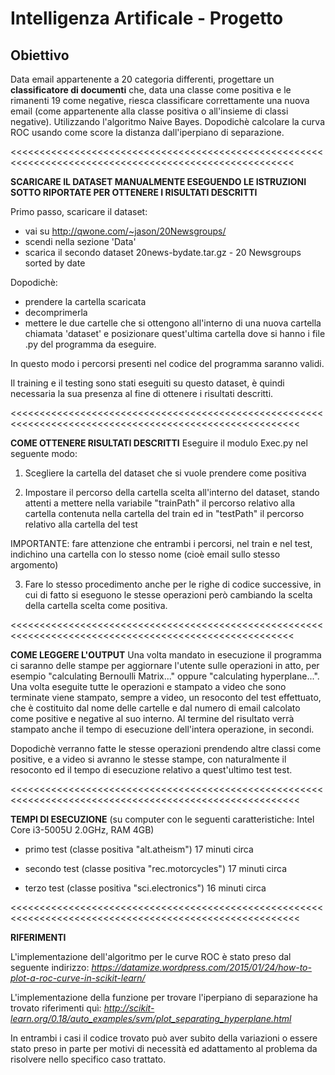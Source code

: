 # Intelligenza Artificale - Progetto

## Obiettivo
Data email appartenente a 20 categoria differenti, progettare un **classificatore di documenti** che, data una classe come positiva e le rimanenti 19 come negative, riesca classificare correttamente una nuova email (come appartenente alla classe positiva o all'insieme di classi negative).
Utilizzando l'algoritmo Naive Bayes.
Dopodichè calcolare la curva ROC usando come score la distanza dall'iperpiano di separazione.

<<<<<<<<<<<<<<<<<<<<<<<<<<<<<<<<<<<<<<<<<<<<<<<<<<<<<<<<<<<<<<<<<<<<<<<<<<<<<<<<<<<<<<<<<<<<<<<<<<<<<<<

**SCARICARE IL DATASET MANUALMENTE ESEGUENDO LE ISTRUZIONI SOTTO RIPORTATE PER OTTENERE I RISULTATI DESCRITTI**

Primo passo, scaricare il dataset:
 - vai su http://qwone.com/~jason/20Newsgroups/
 - scendi nella sezione 'Data'
 - scarica il secondo dataset 20news-bydate.tar.gz - 20 Newsgroups sorted by date

Dopodichè:
 - prendere la cartella scaricata
 - decomprimerla
 - mettere le due cartelle che si ottengono all'interno di una nuova cartella chiamata 'dataset' e
   posizionare quest'ultima cartella dove si hanno i file .py del programma da eseguire.

In questo modo i percorsi presenti nel codice del programma saranno validi.

Il training e il testing sono stati eseguiti su questo dataset, è quindi necessaria la sua presenza al fine di ottenere i risultati descritti.

<<<<<<<<<<<<<<<<<<<<<<<<<<<<<<<<<<<<<<<<<<<<<<<<<<<<<<<<<<<<<<<<<<<<<<<<<<<<<<<<<<<<<<<<<<<<<<<<<<<<<<<<

**COME OTTENERE RISULTATI DESCRITTI**
Eseguire il modulo Exec.py nel seguente modo:

1) Scegliere la cartella del dataset che si vuole prendere come positiva

2) Impostare il percorso della cartella scelta all'interno del dataset, stando attenti a mettere nella variabile "trainPath" il percorso relativo alla cartella contenuta nella cartella del train ed in "testPath" il percorso relativo alla cartella del test

IMPORTANTE: fare attenzione che entrambi i percorsi, nel train e nel test, indichino una cartella con lo stesso nome (cioè email sullo stesso argomento)

3) Fare lo stesso procedimento anche per le righe di codice successive, in cui di fatto si eseguono le stesse operazioni però cambiando la scelta della cartella scelta come positiva.

<<<<<<<<<<<<<<<<<<<<<<<<<<<<<<<<<<<<<<<<<<<<<<<<<<<<<<<<<<<<<<<<<<<<<<<<<<<<<<<<<<<<<<<<<<<<<<<<<<<<<<<

**COME LEGGERE L'OUTPUT**
Una volta mandato in esecuzione il programma ci saranno delle stampe per aggiornare l'utente sulle
operazioni in atto, per esempio "calculating Bernoulli Matrix..." oppure "calculating hyperplane...".
Una volta eseguite tutte le operazioni e stampato a video che sono terminate viene stampato, sempre a
video, un resoconto del test effettuato, che è costituito dal nome delle cartelle e dal numero di email
calcolato come positive e negative al suo interno.
Al termine del risultato verrà stampato anche il tempo di esecuzione dell'intera operazione, in secondi.

Dopodichè verranno fatte le stesse operazioni prendendo altre classi come positive, e a video si avranno le stesse stampe, con naturalmente il resoconto ed il tempo di esecuzione relativo a quest'ultimo test
test.


<<<<<<<<<<<<<<<<<<<<<<<<<<<<<<<<<<<<<<<<<<<<<<<<<<<<<<<<<<<<<<<<<<<<<<<<<<<<<<<<<<<<<<<<<<<<<<<<<<<<<<<<

**TEMPI DI ESECUZIONE** (su computer con le seguenti caratteristiche: Intel Core i3-5005U 2.0GHz, RAM 4GB)


- primo test (classe positiva "alt.atheism")     17 minuti circa

- secondo test (classe positiva "rec.motorcycles")     17 minuti circa

- terzo test (classe positiva "sci.electronics")     16 minuti circa


<<<<<<<<<<<<<<<<<<<<<<<<<<<<<<<<<<<<<<<<<<<<<<<<<<<<<<<<<<<<<<<<<<<<<<<<<<<<<<<<<<<<<<<<<<<<<<<<<<<<<<<<

**RIFERIMENTI**

L'implementazione dell'algoritmo per le curve ROC è stato preso dal seguente indirizzo:
*https://datamize.wordpress.com/2015/01/24/how-to-plot-a-roc-curve-in-scikit-learn/*

L'implementazione della funzione per trovare l'iperpiano di separazione ha trovato riferimenti quì:
*http://scikit-learn.org/0.18/auto_examples/svm/plot_separating_hyperplane.html*


In entrambi i casi il codice trovato può aver subito della variazioni o essere stato preso in parte
per motivi di necessità ed adattamento al problema da risolvere nello specifico caso trattato.
